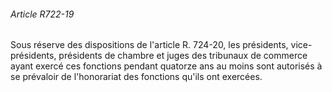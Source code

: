 ###### Article R722-19

Sous réserve des dispositions de l'article R. 724-20, les présidents, vice-présidents, présidents de chambre et juges des tribunaux de commerce ayant exercé ces fonctions pendant quatorze ans au moins sont autorisés à se prévaloir de l'honorariat des fonctions qu'ils ont exercées.

